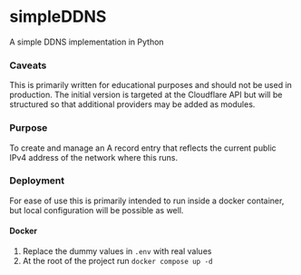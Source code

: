 # simpleDDNS
A simple DDNS implementation in Python

### Caveats
This is primarily written for educational purposes 
and should not be used in production.
The initial version is targeted at the Cloudflare API
but will be structured so that additional providers 
may be added as modules.

### Purpose
To create and manage an A record entry that reflects the
current public IPv4 address of the network where this runs.

### Deployment
For ease of use this is primarily intended to run inside
a docker container, but local configuration will be possible as well.

#### Docker
1. Replace the dummy values in `.env` with real values
2. At the root of the project run `docker compose up -d`
